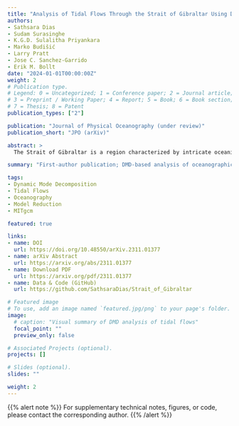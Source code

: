 ```yaml
---
title: "Analysis of Tidal Flows Through the Strait of Gibraltar Using Dynamic Mode Decomposition"
authors:
- Sathsara Dias
- Sudam Surasinghe
- K.G.D. Sulalitha Priyankara
- Marko Budišić
- Larry Pratt
- Jose C. Sanchez-Garrido
- Erik M. Bollt
date: "2024-01-01T00:00:00Z"
weight: 2
# Publication type.
# Legend: 0 = Uncategorized; 1 = Conference paper; 2 = Journal article;
# 3 = Preprint / Working Paper; 4 = Report; 5 = Book; 6 = Book section;
# 7 = Thesis; 8 = Patent
publication_types: ["2"]

publication: "Journal of Physical Oceanography (under review)"
publication_short: "JPO (arXiv)"

abstract: >
  The Strait of Gibraltar is a region characterized by intricate oceanic sub-mesoscale features, influenced by topography, tidal forces, instabilities, and nonlinear hydraulic processes, all governed by the nonlinear equations of fluid motion. In this study, we aim to uncover the underlying physics of these phenomena within 3D MIT general circulation model simulations, including waves, eddies, and gyres. To achieve this, we employ Dynamic Mode Decomposition (DMD) to break down simulation snapshots into Koopman modes, with distinct exponential growth/decay rates and oscillation frequencies. Our objectives encompass evaluating DMD's efficacy in capturing known features, unveiling new elements, ranking modes, and exploring order reduction. We also introduce modifications to enhance DMD's robustness, numerical accuracy, and robustness of eigenvalues. DMD analysis yields a comprehensive understanding of flow patterns, internal wave formation, and the dynamics of the Strait of Gibraltar, its meandering behaviors, and the formation of a secondary gyre, notably the Western Alboran Gyre, as well as the propagation of Kelvin and coastal-trapped waves along the African coast. In doing so, it significantly advances our comprehension of intricate oceanographic phenomena and underscores the immense utility of DMD as an analytical tool for such complex datasets, suggesting that DMD could serve as a valuable addition to the toolkit of oceanographers.

summary: "First-author publication; DMD-based analysis of oceanographic data for tidal flow characterization."

tags:
- Dynamic Mode Decomposition
- Tidal Flows
- Oceanography
- Model Reduction
- MITgcm

featured: true

links:
- name: DOI
  url: https://doi.org/10.48550/arXiv.2311.01377
- name: arXiv Abstract
  url: https://arxiv.org/abs/2311.01377
- name: Download PDF
  url: https://arxiv.org/pdf/2311.01377
- name: Data & Code (GitHub)
  url: https://github.com/SathsaraDias/Strait_of_Gibraltar

# Featured image
# To use, add an image named `featured.jpg/png` to your page's folder.
image:
  # caption: "Visual summary of DMD analysis of tidal flows"
  focal_point: ""
  preview_only: false

# Associated Projects (optional).
projects: []

# Slides (optional).
slides: ""

weight: 2
---
```


{{% alert note %}}
For supplementary technical notes, figures, or code, please contact the corresponding author.
{{% /alert %}}
